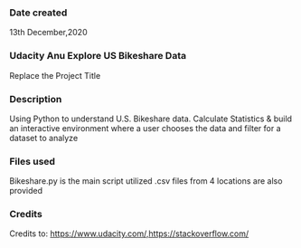 ### Date created
13th December,2020

### Udacity Anu Explore US Bikeshare Data 
Replace the Project Title

### Description
Using Python to understand U.S. Bikeshare data. Calculate Statistics & build
an interactive environment where a user chooses the data and filter for a dataset to analyze

### Files used
Bikeshare.py is the main script utilized 
.csv files from 4 locations are also provided

### Credits
Credits to: https://www.udacity.com/,https://stackoverflow.com/
